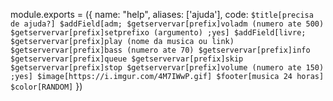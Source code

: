 module.exports = ({ 
name: "help",
aliases: ['ajuda'],
code: `
$title[precisa de ajuda?]
 $addField[adm;
 $getservervar[prefix]voladm (numero ate 500)
 $getservervar[prefix]setprefixo (argumento)
 ;yes]
 $addField[livre;
 $getservervar[prefix]play (nome da musica ou link)
 $getservervar[prefix]bass (numero ate 70)
 $getservervar[prefix]info
 $getservervar[prefix]queue
 $getservervar[prefix]skip
 $getservervar[prefix]stop
 $getservervar[prefix]volume (numero ate 150)
 ;yes]
 $image[https://i.imgur.com/4M7IWwP.gif]
 $footer[musica 24 horas]
 $color[RANDOM]
`
})
